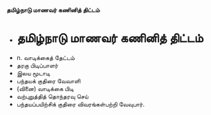 **தமிழ்நாடு மாணவர் கணினித் திட்டம்**
- # தமிழ்நாடு மாணவர் கணினித் திட்டம்
- n. வாடிக்கைத் தேட்டம்
- தரகு பிடிப்பாளர்
- இலய மூடாடி
- பந்தயக் குதிரை வேவாளி
- (வினை) வாடிக்கை பிடி
- வற்புறுத்தித் தொந்தரவு செய்
- பந்தயப்பயிற்சிக் குதிரை விவரங்கள்பற்றி வேவுபார்.

